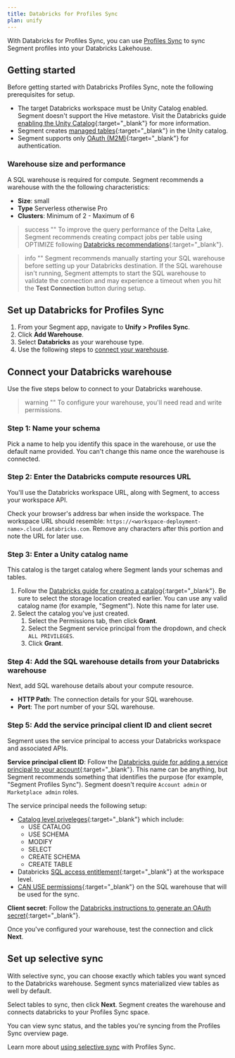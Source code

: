 ```yaml
---
title: Databricks for Profiles Sync
plan: unify
---
```


With Databricks for Profiles Sync, you can use [Profiles Sync](/docs/unify/profiles-sync/overview/) to sync Segment profiles into your Databricks Lakehouse.
 

## Getting started

Before getting started with Databricks Profiles Sync, note the following prerequisites for setup.

- The target Databricks workspace must be Unity Catalog enabled. Segment doesn't support the Hive metastore. Visit the Databricks guide [enabling the Unity Catalog](https://docs.databricks.com/en/data-governance/unity-catalog/enable-workspaces.html){:target="_blank"} for more information. 
- Segment creates [managed tables](https://docs.databricks.com/en/data-governance/unity-catalog/create-tables.html#managed-tables){:target="_blank"} in the Unity catalog. 
- Segment supports only [OAuth (M2M)](https://docs.databricks.com/en/dev-tools/auth/oauth-m2m.html){:target="_blank"}  for authentication.

### Warehouse size and performance 

A SQL warehouse is required for compute. Segment recommends a warehouse with the the following characteristics:
  - **Size**: small
  - **Type** Serverless otherwise Pro
  - **Clusters**: Minimum of 2 - Maximum of 6


> success ""
> To improve the query performance of the Delta Lake, Segment recommends creating compact jobs per table using OPTIMIZE following [Databricks recommendations](https://docs.databricks.com/en/delta/optimize.html#){:target="_blank"}. 

> info ""
> Segment recommends manually starting your SQL warehouse before setting up your Databricks destination. If the SQL warehouse isn't running, Segment attempts to start the SQL warehouse to validate the connection and may experience a timeout when you hit the **Test Connection** button during setup.

 
## Set up Databricks for Profiles Sync

1. From your Segment app, navigate to **Unify > Profiles Sync**.
2. Click **Add Warehouse**.
3. Select **Databricks** as your warehouse type.
4. Use the following steps to [connect your warehouse](#connect-your-databricks-warehouse).


## Connect your Databricks warehouse

Use the five steps below to connect to your Databricks warehouse. 

> warning ""
> To configure your warehouse, you'll need read and write permissions.

### Step 1: Name your schema

Pick a name to help you identify this space in the warehouse, or use the default name provided. You can't change this name once the warehouse is connected.

### Step 2: Enter the Databricks compute resources URL

You'll use the Databricks workspace URL, along with Segment, to access your workspace API. 

Check your browser's address bar when inside the workspace. The workspace URL should resemble: `https://<workspace-deployment-name>.cloud.databricks.com`. Remove any characters after this portion and note the URL for later use.

### Step 3: Enter a Unity catalog name 

This catalog is the target catalog where Segment lands your schemas and tables. 
1. Follow the [Databricks guide for creating a catalog](https://docs.databricks.com/en/data-governance/unity-catalog/create-catalogs.html#create-a-catalog){:target="_blank"}. Be sure to select the storage location created earlier. You can use any valid catalog name (for example, "Segment"). Note this name for later use. 
2. Select the catalog you've just created. 
    1. Select the Permissions tab, then click **Grant**. 
    2. Select the Segment service principal from the dropdown, and check `ALL PRIVILEGES`.
    3. Click **Grant**.

### Step 4: Add the SQL warehouse details from your Databricks warehouse

Next, add SQL warehouse details about your compute resource. 
- **HTTP Path**: The connection details for your SQL warehouse.
- **Port**: The port number of your SQL warehouse.


### Step 5: Add the service principal client ID and client secret

Segment uses the service principal to access your Databricks workspace and associated APIs.

**Service principal client ID**: Follow the [Databricks guide for adding a service principal to your account](https://docs.databricks.com/en/administration-guide/users-groups/service-principals.html#manage-service-principals-in-your-account){:target="_blank"}. This name can be anything, but Segment recommends something that identifies the purpose (for example, "Segment Profiles Sync").  Segment doesn't require `Account admin` or `Marketplace admin` roles.

The service principal needs the following setup:
  - [Catalog level priveleges](https://docs.databricks.com/en/data-governance/unity-catalog/manage-privileges/privileges.html#general-unity-catalog-privilege-types){:target="_blank"} which include:
    - USE CATALOG
    - USE SCHEMA
    - MODIFY
    - SELECT
    - CREATE SCHEMA
    - CREATE TABLE
  - Databricks [SQL access entitlement](https://docs.databricks.com/en/administration-guide/users-groups/service-principals.html#manage-workspace-entitlements-for-a-service-principal){:target="_blank"} at the workspace level.
  - [CAN USE permissions](https://docs.databricks.com/en/security/auth-authz/access-control/sql-endpoint-acl.html#sql-warehouse-permissions){:target="_blank"} on the SQL warehouse that will be used for the sync.


**Client secret**: Follow the [Databricks instructions to generate an OAuth secret](https://docs.databricks.com/en/dev-tools/authentication-oauth.html#step-2-create-an-oauth-secret-for-a-service-principal){:target="_blank"}.


Once you've configured your warehouse, test the connection and click **Next**.

## Set up selective sync

With selective sync, you can choose exactly which tables you want synced to the Databricks warehouse. Segment syncs materialized view tables as well by default.

Select tables to sync, then click **Next**. Segment creates the warehouse and connects databricks to your Profiles Sync space.

You can view sync status, and the tables you're syncing from the Profiles Sync overview page.


Learn more about [using selective sync](/docs/unify/profiles-sync/#using-selective-sync) with Profiles Sync.


